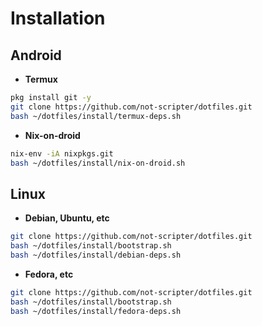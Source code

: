 # Installation

## Android

- **Termux**

```bash
pkg install git -y
git clone https://github.com/not-scripter/dotfiles.git
bash ~/dotfiles/install/termux-deps.sh
```

- **Nix-on-droid**

```bash
nix-env -iA nixpkgs.git
bash ~/dotfiles/install/nix-on-droid.sh
```

## Linux

- **Debian, Ubuntu, etc**

```bash
git clone https://github.com/not-scripter/dotfiles.git
bash ~/dotfiles/install/bootstrap.sh
bash ~/dotfiles/install/debian-deps.sh
```

- **Fedora, etc**

```bash
git clone https://github.com/not-scripter/dotfiles.git
bash ~/dotfiles/install/bootstrap.sh
bash ~/dotfiles/install/fedora-deps.sh
```
